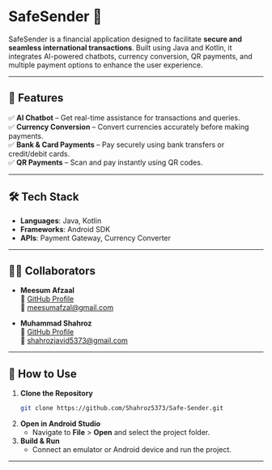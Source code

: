 # SafeSender 💸

SafeSender is a financial application designed to facilitate **secure and seamless international transactions**. Built using Java and Kotlin, it integrates AI-powered chatbots, currency conversion, QR payments, and multiple payment options to enhance the user experience.

---

## 🌟 Features  

✅ **AI Chatbot** – Get real-time assistance for transactions and queries.  
✅ **Currency Conversion** – Convert currencies accurately before making payments.  
✅ **Bank & Card Payments** – Pay securely using bank transfers or credit/debit cards.  
✅ **QR Payments** – Scan and pay instantly using QR codes.  

---

## 🛠 Tech Stack  

- **Languages**: Java, Kotlin  
- **Frameworks**: Android SDK  
- **APIs**: Payment Gateway, Currency Converter  

---

## 👨‍💻 Collaborators  

- **Meesum Afzaal**  
  🔗 [GitHub Profile](https://github.com/Meesum-Afzaal)  
  📧 [meesumafzal@gmail.com](mailto:meesumafzal@gmail.com)  

- **Muhammad Shahroz**  
  🔗 [GitHub Profile](https://github.com/Shahroz5373)  
  📧 [shahrozjavid5373@gmail.com](mailto:shahrozjavid5373@gmail.com)  

---

## 📌 How to Use  

1. **Clone the Repository**  
   ```bash
   git clone https://github.com/Shahroz5373/Safe-Sender.git
   ```
2. **Open in Android Studio**  
   - Navigate to **File** > **Open** and select the project folder.  
3. **Build & Run**  
   - Connect an emulator or Android device and run the project.  

---

